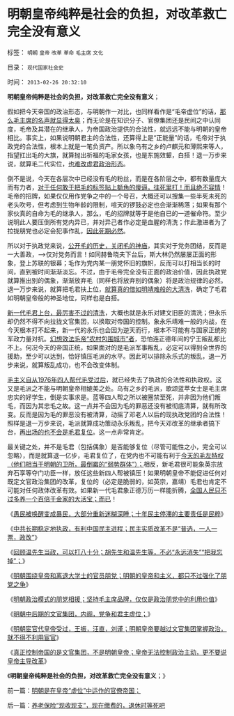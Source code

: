 # 明朝皇帝纯粹是社会的负担，对改革救亡完全没有意义

标签： `明朝` `皇帝` `改革` `革命` `毛主席` `文化` 

目录： `现代国家社会史`

时间： `2013-02-26 20:32:10`

**明朝皇帝纯粹是社会的负担，对改革救亡完全没有意义**；

假如把今天帝国的政治形态，与明朝作一对比，也同样看作是“毛帝虚位”的话，[那么毛主席的名声就显得太臭](http://darthvad.blog.sohu.com/132102586.html)；而无论是在知识分子、官僚集团还是民间之中认同度，毛帝及其潜在的继承人，为帝国政治提供的合法性，就远远不能与明朝的皇帝相比。事实上，如果说明朝君主的合法性，还算得上是“正能量”的话，毛帝对于执政党的合法性，根本上就是一笔负资产。所以象乌有之乡的卢麒元和薄熙来等人，指望扛出毛的大旗，就算抛出祈福的毛家女孩，也是东施效颦，白搭！退一万步来说，就算毛二代实位，[也难改虚君政治形态](../../../2013/2/24/明朝的皇帝和主义，围绕大学士的朋党之争.md)。

倒不是说，今天在各层次中已经没有毛的粉丝，而是在各阶层之中，都有数量庞大而有力者，[对于任何敢于把毛的标签贴上额角的傻逼，往死里打！而且绝不容情](http://darthvad.blog.163.com/blog/static/53399470201082143559587/)！毛帝的招牌，如果仅仅用作党争之中的一个号召，大概还可以搜集一些半死未死的老头吹号，但考虑到生物年龄的限制，喧天的锣鼓必定也会渐渐稀落；如果有那个家伙真的自命为毛的继承人，那么，毛的招牌就等于是他自已的一道催命符。至少说明此人要压倒所有党内异已，并对异己者作必定是血腥的清洗；作此激进者为了拉拢朋党也必定会犯事作乱，[因此死期必然](../../../2009/6/29/胡适不幸言中？复旧将中国引向何方？.md)。

所以对于执政党来说，[公开毛的历史，关闭毛的神庙](../../../2009/6/27/毛泽东思想是党的集体结晶品牌非个人天才.md)，其实对于党务团结，反而是一大善政，——>仅对党务而言！如同赫鲁晓夫下台后，斯大林仍然屡屡正面的形象，登上苏联的银幕；毛作为党内某一朋党怀旧的旗帜，反而可以打相当长的时间，直到被时间渐渐淡忘。不过，由于毛帝完全没有正面的政治价值，因此执政党就算推出别的偶象，渐渐放弃毛（同样也将放弃别的偶象）将是政治规律的必然。退一万步来说，就算把毛君扶上位，[就算真的借如明靖难般的大清洗](../../../2009/8/21/古今肃反的道德观之成分决定立场论.md)，确定了毛君如明朝皇帝般的神圣地位，同样也是白搭。

[新一代毛君上台，最厉害不过的清洗](http://darthvad.blog.sohu.com/130312127.html)，大概也就是永乐对建文旧臣的清洗；但永乐却仍然不得不向拉拢文官集团，以换取对帝国的控制。象永乐靖难一般的内战，在今天根本打不起来，新一代的永乐也会因为逆天而行，根本不可能有与国家正统的军政力量对抗。[幻想效法毛帝“农村包围城市”者](../../../2009/9/18/农村包围城市只是信仰中的神话.md)，恐怕连正德年间的宁王叛乱都比不上。何况今天的帝国正统，如果面对的是毛派军事叛乱，必定可以得到全世界的援助，至少可以达到，恰好镇压毛派的水平。因此可以排除永乐式的叛乱，退一万步来说，就算叛乱成功，也不会改变体制。

[毛主义自从1976年四人帮代毛受过后](../../../2009/7/5/历史责任归咎于毛主席是不公正的.md)，就已经失去了执政的合法性和执政权。这又是毛派之不能与明朝皇帝相媲美之处。乌有之乡的毛派，歌颂蓝苹女士是毛主席忠实的好学生，倒是实事求是。蓝等四人帮之所以被圈禁至死，并非因为他们叛毛，而因为其忠毛之故。这一点并不会因为毛的罪恶还没有被彻底清算，就有所改变。反而是因为毛的罪恶没有被清算，动摇了邓老人以后的现执政党团的合法性！照样是退一万步来说，毛派就算成功策动永乐叛乱，把今天邓改革的继承者搞下台，[再出场的也不会是毛君复位](../../../2011/6/4/最不坏定律：没有最坏的，只有更坏的.md)。这一点非常肯定。

最关键之处，并不是毛君（包括偶象）是否能够复位（尽管可能性之小，完全可以忽略），而是就算退一亿步，毛君复位了，在党内也不可能有利于[今天的毛左特权（他们相当于明朝的卫所，最倒霉的“弱势群体”）；](http://darthvad.blog.163.com/blog/static/53399470201272552519799/)相反，新毛君很可能象英宗放弃石享等夺门功臣一样，放任这些新四人帮被镇压！如果明朝皇帝不能促进任何对既定文官政治集团的改革，复位的（必定是脆弱的，如英宗，嘉靖）毛君也肯定不可能对任何政体改革有效。如果新一代毛君象正德万历一样能折腾，[全国人民只不过多养一个百倍于金家的大活宝；而已](../../../2010/6/24/支持朝鲜得到了什么？失去了什么？多大的代价？.md)！

《[愚民被唤醒变成暴民，大部分重新迷糊深睡；十年民主停滞的主要责任是民粹](../../../2013/2/24/愚民被唤醒后，变成暴民发泄，大部分再度昏睡.md)》

《[中共长期稳定地执政，有利中国民主进程；民主实质改革不是“普选，一人一票，政改”](../../../2013/2/24/中共长期稳定地执政，有利中国民主进程；.md)》

《[回顾温先生当政，可以打八十分；胡先生和温先生等，不必“永远消失”“把我忘掉”；](../../../2013/2/24/温先生当政，可以打八十分.md)》

《[明朝围绕皇帝和离退大学士的官员朋党；明朝的皇帝和主义，都只不过强化了朋党之争](../../../2013/2/24/明朝的皇帝和主义，围绕大学士的朋党之争.md)》

《[明朝政治模式的朋党相援；坚持毛主席品牌，仅仅是政治朋党中的利用价值](../../../2013/2/25/明朝政治模式的朋党相援的民粹借用.md)》

《[明朝中后期的文官集团，内阁，党争和君主虚位；](../../../2013/2/25/明朝的文官集团，内阁，党争和君主虚位.md)》

《[明朝宦官代皇帝受过，王振，汪直，刘谨；明朝皇帝要越过文官集团掌握政治，就不得不利用宦官](../../../2013/2/26/明朝宦官代皇帝受过的忠臣，王振，汪直，刘谨；.md)》

《[真正控制帝国的是文官集团，不是明朝皇帝；皇帝无法控制政治主动，更不要说皇帝主导改革](../../../2013/2/26/明朝是在皇帝“虚位”中运作的官僚帝国；.md)》

《**明朝皇帝纯粹是社会的负担，对改革救亡完全没有意义**；》



前一篇：[明朝是在皇帝“虚位”中运作的官僚帝国；](../../../2013/2/26/明朝是在皇帝“虚位”中运作的官僚帝国；.md)

后一篇：[养老保险“现收现支”，现在缴费的，退休时等死吧](../../../2013/2/26/养老保险“现收现支”，现在缴费的，退休时等死吧.md)